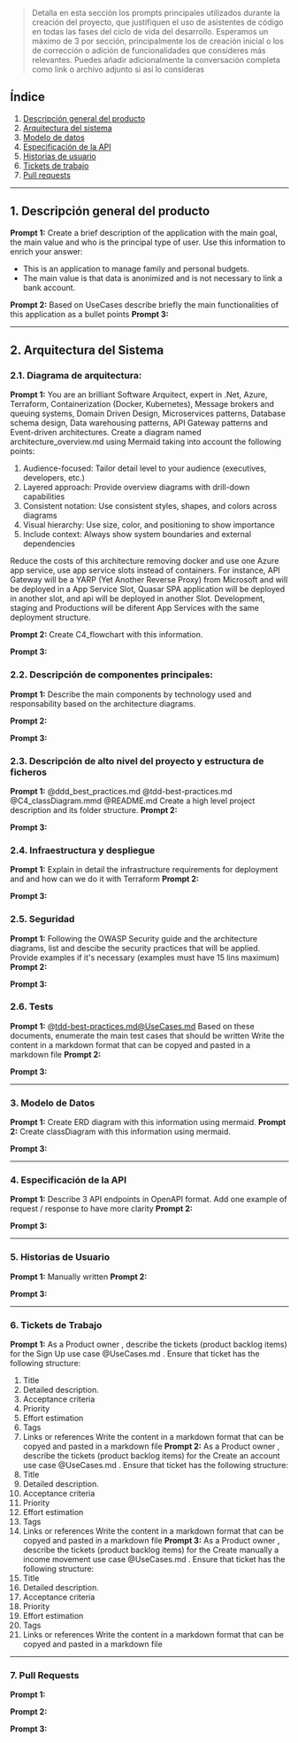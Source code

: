 > Detalla en esta sección los prompts principales utilizados durante la creación del proyecto, que justifiquen el uso de asistentes de código en todas las fases del ciclo de vida del desarrollo. Esperamos un máximo de 3 por sección, principalmente los de creación inicial o  los de corrección o adición de funcionalidades que consideres más relevantes.
Puedes añadir adicionalmente la conversación completa como link o archivo adjunto si así lo consideras


## Índice

1. [Descripción general del producto](#1-descripción-general-del-producto)
2. [Arquitectura del sistema](#2-arquitectura-del-sistema)
3. [Modelo de datos](#3-modelo-de-datos)
4. [Especificación de la API](#4-especificación-de-la-api)
5. [Historias de usuario](#5-historias-de-usuario)
6. [Tickets de trabajo](#6-tickets-de-trabajo)
7. [Pull requests](#7-pull-requests)

---

## 1. Descripción general del producto

**Prompt 1:**
Create a brief description of the application with the main goal, the main value and who is the principal type of user.
Use this information to enrich your answer:
- This is an application to manage family and personal budgets.
- The main value is that data is anonimized and is not necessary to link a bank account.

**Prompt 2:**
Based on UseCases describe briefly the main functionalities of this application as a bullet points
**Prompt 3:**

---

## 2. Arquitectura del Sistema

### **2.1. Diagrama de arquitectura:**

**Prompt 1:**
You are an brilliant Software Arquitect, expert in .Net, Azure, Terraform, Containerization (Docker, Kubernetes), Message brokers and queuing systems, Domain Driven Design, Microservices patterns, Database schema design, Data warehousing patterns, API Gateway patterns and Event-driven architectures.
Create a diagram named architecture_overview.md using Mermaid taking into account the following points:
1. Audience-focused: Tailor detail level to your audience (executives, developers, etc.)
2. Layered approach: Provide overview diagrams with drill-down capabilities
3. Consistent notation: Use consistent styles, shapes, and colors across diagrams
4. Visual hierarchy: Use size, color, and positioning to show importance
5. Include context: Always show system boundaries and external dependencies

Reduce the costs of this architecture removing docker and use one Azure app service, use app service slots instead of containers.
For instance, API Gateway will be a YARP (Yet Another Reverse Proxy) from Microsoft and will be deployed in a App Service Slot, Quasar SPA application will be deployed in another slot, and api will be deployed in another Slot. 
Development, staging and Productions will be diferent App Services with the same deployment structure.



**Prompt 2:**
Create C4_flowchart with this information.

**Prompt 3:**


### **2.2. Descripción de componentes principales:**

**Prompt 1:**
Describe the main components by technology used and responsability based on the architecture diagrams.

**Prompt 2:**

**Prompt 3:**

### **2.3. Descripción de alto nivel del proyecto y estructura de ficheros**

**Prompt 1:**
@ddd_best_practices.md @tdd-best-practices.md @C4_classDiagram.mmd @README.md 
Create a high level project description and its folder structure.
**Prompt 2:**

**Prompt 3:**

### **2.4. Infraestructura y despliegue**

**Prompt 1:**
Explain in detail the infrastructure requirements for deployment and and how can we do it with Terraform
**Prompt 2:**

**Prompt 3:**

### **2.5. Seguridad**

**Prompt 1:**
Following the OWASP Security guide and the architecture diagrams, list and descibe the security practices that will be applied. Provide examples if it's necessary (examples must have 15 lins maximum)
**Prompt 2:**

**Prompt 3:**

### **2.6. Tests**

**Prompt 1:**
@tdd-best-practices.md@UseCases.md Based on these documents, enumerate the main test cases that should be written
Write the content in a markdown format that can be copyed and pasted in a markdown file
**Prompt 2:**

**Prompt 3:**

---

### 3. Modelo de Datos

**Prompt 1:**
Create ERD diagram with this information using mermaid.
**Prompt 2:**
Create classDiagram with this information using mermaid.

**Prompt 3:**

---

### 4. Especificación de la API

**Prompt 1:**
Describe 3 API endpoints in OpenAPI format. Add one example of request / response to have more clarity
**Prompt 2:**

**Prompt 3:**

---

### 5. Historias de Usuario

**Prompt 1:**
Manually written
**Prompt 2:**

**Prompt 3:**

---

### 6. Tickets de Trabajo

**Prompt 1:**
As a Product owner , describe the tickets (product backlog items) for the Sign Up use case @UseCases.md  .
Ensure that ticket has the following structure:
1. Title 
2. Detailed description.
3. Acceptance criteria
4. Priority
5. Effort estimation
6. Tags
7. Links or references
Write the content in a markdown format that can be copyed and pasted in a markdown file
**Prompt 2:**
As a Product owner , describe the tickets (product backlog items) for the Create an account use case @UseCases.md  .
Ensure that ticket has the following structure:
1. Title 
2. Detailed description.
3. Acceptance criteria
4. Priority
5. Effort estimation
6. Tags
7. Links or references
Write the content in a markdown format that can be copyed and pasted in a markdown file
**Prompt 3:**
As a Product owner , describe the tickets (product backlog items) for the Create manually a income movement use case @UseCases.md  .
Ensure that ticket has the following structure:
1. Title 
2. Detailed description.
3. Acceptance criteria
4. Priority
5. Effort estimation
6. Tags
7. Links or references
Write the content in a markdown format that can be copyed and pasted in a markdown file
---

### 7. Pull Requests

**Prompt 1:**

**Prompt 2:**

**Prompt 3:**
